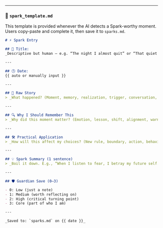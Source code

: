 
---

### 🧠 `spark_template.md`  
This template is provided whenever the AI detects a Spark-worthy moment. Users copy-paste and complete it, then save it to `sparks.md`.

```md
# ⚡ Spark Entry

## 🪪 Title:  
_Descriptive but human — e.g. “The night I almost quit” or “That quiet resolve”_

---

## 🕓 Date:  
{{ auto or manually input }}

---

## 🧠 Raw Story  
> _What happened? (Moment, memory, realization, trigger, conversation, decision...)_

---

## 🔍 Why I Should Remember This  
> _Why did this moment matter? (Emotion, lesson, shift, alignment, warning)_

---

## 🛠️ Practical Application  
> _How will this affect my choices? (New rule, boundary, action, behavior)_

---

## 💡 Spark Summary (1 sentence)  
> _Boil it down. E.g., “When I listen to fear, I betray my future self.”_

---

## 🛡️ Guardian Save (0–3)

- 0: Low (just a note)
- 1: Medium (worth reflecting on)
- 2: High (critical turning point)
- 3: Core (part of who I am)

---

_Saved to: `sparks.md` on {{ date }}_
